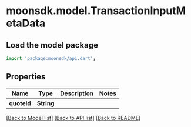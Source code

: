 # moonsdk.model.TransactionInputMetaData

## Load the model package
```dart
import 'package:moonsdk/api.dart';
```

## Properties
Name | Type | Description | Notes
------------ | ------------- | ------------- | -------------
**quoteId** | **String** |  | 

[[Back to Model list]](../README.md#documentation-for-models) [[Back to API list]](../README.md#documentation-for-api-endpoints) [[Back to README]](../README.md)


